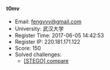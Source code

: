 #### t0mv  

* Email: fengvvv@gmail.com  
* University: 武汉大学  
* Register Time: 2017-06-05 14:42:53  
* Register IP: 220.181.171.122  
* Score: 150  
* Solved challenges: 
  * [[STEGO] compare](https://github.com/SniperOJ/Challenges/blob/master/web/compare.json)  
